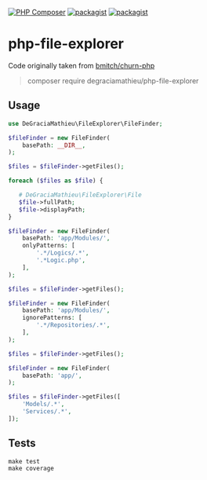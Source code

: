 [![PHP Composer](https://github.com/DeGraciaMathieu/php-file-explorer/actions/workflows/build.yml/badge.svg)](https://github.com/DeGraciaMathieu/php-file-explorer/actions/workflows/build.yml)
[![packagist](https://img.shields.io/packagist/v/DeGraciaMathieu/php-file-explorer)]([https://github.com/DeGraciaMathieu/php-file-explorer/actions/workflows/build.yml](https://img.shields.io/packagist/v/DeGraciaMathieu/php-file-explorer))
[![packagist](https://img.shields.io/packagist/dependency-v/degraciamathieu/php-file-explorer/php)]([https://img.shields.io/packagist/dependency-v/degraciamathieu/php-file-explorer/php](https://img.shields.io/packagist/dependency-v/degraciamathieu/php-file-explorer/php))
# php-file-explorer
Code originally taken from [bmitch/churn-php](https://github.com/bmitch/churn-php)
> composer require degraciamathieu/php-file-explorer
## Usage
```php
use DeGraciaMathieu\FileExplorer\FileFinder;

$fileFinder = new FileFinder(
    basePath: __DIR__,
);

$files = $fileFinder->getFiles();

foreach ($files as $file) {

   # DeGraciaMathieu\FileExplorer\File
   $file->fullPath;
   $file->displayPath;
}
```
```php
$fileFinder = new FileFinder(
    basePath: 'app/Modules/', 
    onlyPatterns: [
        '.*/Logics/.*',
        '.*Logic.php',
    ],
);

$files = $fileFinder->getFiles();
```
```php
$fileFinder = new FileFinder(
    basePath: 'app/Modules/', 
    ignorePatterns: [
        '.*/Repositories/.*',
    ],
);

$files = $fileFinder->getFiles();
```
```php
$fileFinder = new FileFinder(
    basePath: 'app/', 
);

$files = $fileFinder->getFiles([
    'Models/.*',
    'Services/.*',
]);
```
## Tests
```
make test
make coverage
```
